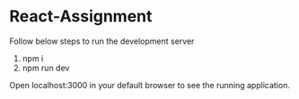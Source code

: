 # React-Assignment
Follow below steps to run the development server
  1. npm i 
  2. npm run dev
 
 Open localhost:3000 in your default browser to see the running application.
